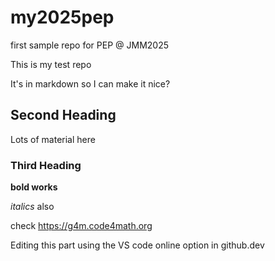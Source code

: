 # my2025pep
first sample repo for PEP @ JMM2025

This is my test repo

It's in markdown so I can make it nice?

## Second Heading ##

Lots of material here

### Third Heading ###

**bold works**

_italics_ also

check <https://g4m.code4math.org>

Editing this part using the VS code online option in github.dev